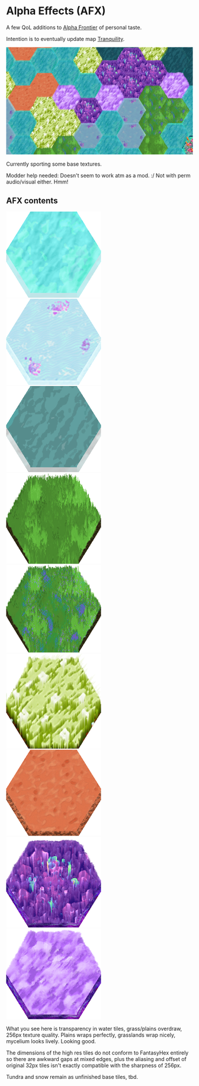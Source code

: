 # Alpha Effects (AFX)
A few QoL additions to [Alpha Frontier](https://github.com/carriontrooper/Alpha-Frontier) of personal taste.

Intention is to eventually update map [Tranquility](https://github.com/hackedpassword/Nextgen-Maps/tree/main/maps).

![](https://raw.githubusercontent.com/hackedpassword/Unciv-Assets/main/Images/AFX/Screenshot%202023-12-22%20001633.png)

Currently sporting some base textures. 

Modder help needed: Doesn't seem to work atm as a mod. :/ Not with perm audio/visual either. Hmm!

## AFX contents

![](https://raw.githubusercontent.com/hackedpassword/AFX/main/Images.Tileset/TileSets/FantasyHex/Tiles/Coast.png)
![](https://raw.githubusercontent.com/hackedpassword/AFX/main/Images.Tileset/TileSets/FantasyHex/Tiles/Lakes.png)
![](https://raw.githubusercontent.com/hackedpassword/AFX/main/Images.Tileset/TileSets/FantasyHex/Tiles/Ocean.png)
![](https://raw.githubusercontent.com/hackedpassword/AFX/main/Images.Tileset/TileSets/FantasyHex/Tiles/Grassland.png)
![](https://raw.githubusercontent.com/hackedpassword/AFX/main/Images.Tileset/TileSets/FantasyHex/Tiles/Grassland2.png)
![](https://raw.githubusercontent.com/hackedpassword/AFX/main/Images.Tileset/TileSets/FantasyHex/Tiles/Plains.png)
![](https://raw.githubusercontent.com/hackedpassword/AFX/main/Images.Tileset/TileSets/FantasyHex/Tiles/Desert.png)
![](https://raw.githubusercontent.com/hackedpassword/AFX/main/Images.Tileset/TileSets/FantasyHex/Tiles/Mycelium.png)
![](https://raw.githubusercontent.com/hackedpassword/AFX/main/Images.Tileset/TileSets/FantasyHex/Tiles/Mycelium2.png)

What you see here is transparency in water tiles, grass/plains overdraw, 256px texture quality. Plains wraps perfectly, grasslands wrap nicely, mycelium looks lively. Looking good.

The dimensions of the high res tiles do not conform to FantasyHex entirely so there are awkward gaps at mixed edges, plus the aliasing and offset of original 32px tiles isn't exactly compatible with the sharpness of 256px.

Tundra and snow remain as unfinished base tiles, tbd.
